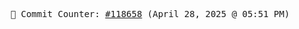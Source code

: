 <p align="center">
    <samp>
        📮 Commit Counter: <a href="https://github.com/Javascript-void0/Javascript-void0/commits/main">#118658</a> (April 28, 2025 @ 05:51 PM)
    </samp>
</p>